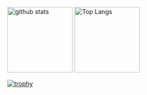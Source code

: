 <!-- ## Hi there 👋 -->

<!--
**MOLE0624/MOLE0624** is a ✨ _special_ ✨ repository because its `README.md` (this file) appears on your GitHub profile.

Here are some ideas to get you started:

- 🔭 I’m currently working on ...
- 🌱 I’m currently learning ...
- 👯 I’m looking to collaborate on ...
- 🤔 I’m looking for help with ...
- 💬 Ask me about ...
- 📫 How to reach me: ...
- 😄 Pronouns: ...
- ⚡ Fun fact: ...
-->

<p align="left">
  <img alt="github stats" height="150px" src="https://github-readme-stats.vercel.app/api?username=MOLE0624&theme=onedark&show_icons=ture" />
  <img alt="Top Langs" height="150px" src="https://github-readme-stats.vercel.app/api/top-langs/?username=MOLE0624&layout=compact&show_icons=true&theme=onedark" />
</p>

[![trophy](https://github-profile-trophy.vercel.app/?username=MOLE0624&theme=onedark&column=7)](https://github.com/ryo-ma/github-profile-trophy)

